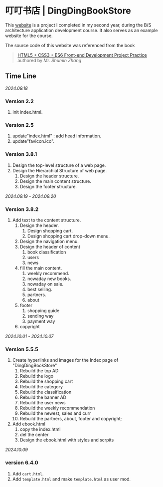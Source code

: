 # 叮叮书店 | DingDingBookStore
This [website](https://baozhuhan.github.io/DingDingBookStore/) is a project I completed in my second year, during the B/S architecture application development course. It also serves as an example website for the course. 

The source code of this website was referenced from the book
> [HTML5 + CSS3 + ES6 Front-end Development Project Practice](http://www.tup.tsinghua.edu.cn/bookscenter/book_09381201.html)<br>
> authored by *Mr. Shumin Zhang*

## Time Line

*2024.09.18*

### Version 2.2
1. init index.html.

### Version 2.5
1. update"index.html" : add head information.
2. update"favicon.ico".

### Version 3.8.1
1. Design the top-level structure of a web page.
2. Design the Hierarchial Structure of web page.
    1. Design the header structure.
    2. Design the main content structure.
    3. Design the footer structure.

*2024.09.19* - *2024.09.20*

### Version 3.8.2
1. Add text to the content structure.
    1. Design the header.
        1. Design shopping cart.
        2. Design shopping cart drop-down menu.
    2. Design the navigation menu.
    3. Design the header of content
        1. book classification
        2. users
        3. news
    4. fill the main content.
        1. weekly recommend.
        2. nowaday new books.
        3. nowaday on sale.
        4. best selling.
        5. partners.
        6. about
    5. footer
        1. shopping guide
        2. sending way
        3. payment way
    6. copyright

*2024.10.01* - *2024.10.07*
### Version 5.5.5
1. Create hyperlinks and images for the Index page of "DingDingBookStore"
    1. Rebuild the top AD
    2. Rebuild the logo
    3. Rebuild the shopping cart
    4. Rebuild the category
    5. Rebuild the classification
    6. Rebuild the banner AD
    7. Rebuild the user news
    8. Rebuild the weekly recommendation
    9. Rebuild the newest, sales and curr
    10. Rebuild the partners, about, footer and copyright;
2. Add ebook.html
    1. copy the index.html
    2. del the center
    3. Design the ebook.html with styles and scrpits

*2024.10.09*

### version 6.4.0

1. Add ``cart.html``.
2. Add ``template.html`` and make ``template.html`` as user mod.
 